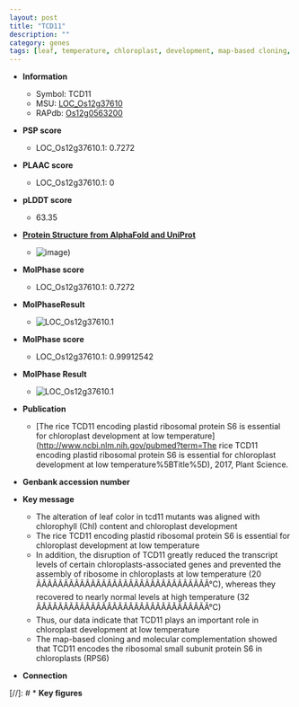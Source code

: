 ```yaml
---
layout: post
title: "TCD11"
description: ""
category: genes
tags: [leaf, temperature, chloroplast, development, map-based cloning, chloroplast development]
---
```


* **Information**  
    + Symbol: TCD11  
    + MSU: [LOC_Os12g37610](http://rice.plantbiology.msu.edu/cgi-bin/ORF_infopage.cgi?orf=LOC_Os12g37610)  
    + RAPdb: [Os12g0563200](http://rapdb.dna.affrc.go.jp/viewer/gbrowse_details/irgsp1?name=Os12g0563200)  

* **PSP score**  
    + LOC_Os12g37610.1: 0.7272 

* **PLAAC score**  
    + LOC_Os12g37610.1: 0 

* **pLDDT score**
    + 63.35

* **[Protein Structure from AlphaFold and UniProt](https://www.uniprot.org/uniprotkb/Q2QNJ6/entry#structure)**
    + ![image](https://ricepsp.github.io/images/Q2/AF-Q2QNJ6-F1.png))

* **MolPhase score**
    + LOC_Os12g37610.1: 0.7272

* **MolPhaseResult**
    + ![LOC_Os12g37610.1](https://ricepsp.github.io/pictures/LOC_Os12g/LOC_Os12g37610.1.png)

* **MolPhase score**
    + LOC_Os12g37610.1: 0.99912542

* **MolPhase Result**
    + ![LOC_Os12g37610.1](https://304243504.github.io/Pictures/LOC_Os12g/LOC_Os12g37610.1.png)

* **Publication**  
    + [The rice TCD11 encoding plastid ribosomal protein S6 is essential for chloroplast development at low temperature](http://www.ncbi.nlm.nih.gov/pubmed?term=The rice TCD11 encoding plastid ribosomal protein S6 is essential for chloroplast development at low temperature%5BTitle%5D), 2017, Plant Science.

* **Genbank accession number**  

* **Key message**  
    + The alteration of leaf color in tcd11 mutants was aligned with chlorophyll (Chl) content and chloroplast development
    + The rice TCD11 encoding plastid ribosomal protein S6 is essential for chloroplast development at low temperature
    + In addition, the disruption of TCD11 greatly reduced the transcript levels of certain chloroplasts-associated genes and prevented the assembly of ribosome in chloroplasts at low temperature (20 ÃÂÃÂÃÂÃÂÃÂÃÂÃÂÃÂÃÂÃÂÃÂÃÂÃÂÃÂÃÂÃÂ°C), whereas they recovered to nearly normal levels at high temperature (32 ÃÂÃÂÃÂÃÂÃÂÃÂÃÂÃÂÃÂÃÂÃÂÃÂÃÂÃÂÃÂÃÂ°C)
    + Thus, our data indicate that TCD11 plays an important role in chloroplast development at low temperature
    + The map-based cloning and molecular complementation showed that TCD11 encodes the ribosomal small subunit protein S6 in chloroplasts (RPS6)

* **Connection**  

[//]: # * **Key figures**  


